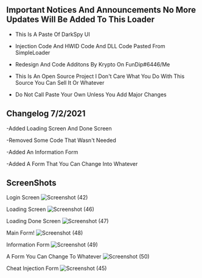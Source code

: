 Important Notices And Announcements No More Updates Will Be Added To This Loader 
------------------------------------------------------------------------------------------------------------
- This Is A Paste Of DarkSpy UI 

- Injection Code And HWID Code And DLL Code Pasted From SimpleLoader 

- Redesign And Code Additons By Krypto On FunDip#6446/Me                                                   

- This Is An Open Source Project I Don't Care What You Do With This Source You Can Sell It Or Whatever     

- Do Not Call Paste Your Own Unless You Add Major Changes                                          

Changelog 7/2/2021
-------------------------------------------------------------------------------------------------------------
-Added Loading Screen And Done Screen 

-Removed Some Code That Wasn't Needed

-Added An Information Form

-Added A Form That You Can Change Into Whatever

ScreenShots
-------------------------------------------------------------------------------------------------------------
Login Screen 
![Screenshot (42)](https://user-images.githubusercontent.com/83477843/124200817-199d9880-da8b-11eb-8a35-59c1d1396603.png)


Loading Screen
![Screenshot (46)](https://user-images.githubusercontent.com/83477843/124206048-60918b00-da97-11eb-80be-a2fe100779fe.png)


Loading Done Screen
![Screenshot (47)](https://user-images.githubusercontent.com/83477843/124206070-6a1af300-da97-11eb-8ce6-edcfd278d4ce.png)


Main Form!
![Screenshot (48)](https://user-images.githubusercontent.com/83477843/124212112-39d95180-daa3-11eb-9203-2c5083aa176f.png)


Information Form
![Screenshot (49)](https://user-images.githubusercontent.com/83477843/124212141-48c00400-daa3-11eb-845f-b3fc2a7ec819.png)


A Form You Can Change To Whatever
![Screenshot (50)](https://user-images.githubusercontent.com/83477843/124212167-57a6b680-daa3-11eb-897e-f8ba72cb47cd.png)



Cheat Injection Form
![Screenshot (45)](https://user-images.githubusercontent.com/83477843/124200927-6a14f600-da8b-11eb-9295-5ca31cf67270.png)

